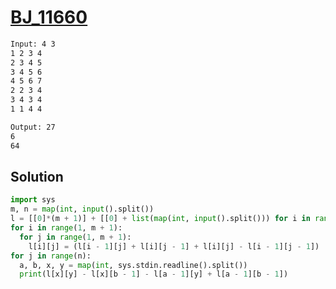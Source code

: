 # [BJ_11660](https://acmicpc.net/problem/11660)



```txt
Input: 4 3
1 2 3 4
2 3 4 5
3 4 5 6
4 5 6 7
2 2 3 4
3 4 3 4
1 1 4 4

Output: 27
6
64
```

## Solution

```py
import sys
m, n = map(int, input().split())
l = [[0]*(m + 1)] + [[0] + list(map(int, input().split())) for i in range(m)]
for i in range(1, m + 1):
  for j in range(1, m + 1):
    l[i][j] = (l[i - 1][j] + l[i][j - 1] + l[i][j] - l[i - 1][j - 1])
for j in range(n):
  a, b, x, y = map(int, sys.stdin.readline().split())
  print(l[x][y] - l[x][b - 1] - l[a - 1][y] + l[a - 1][b - 1])
```

